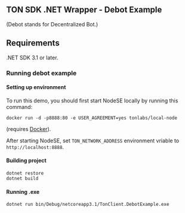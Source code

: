 ﻿## TON SDK .NET Wrapper - Debot Example

(Debot stands for Decentralized Bot.)

## Requirements

.NET SDK 3.1 or later.

### Running debot example

#### Setting up environment

To run this demo, you should first start NodeSE locally by running this command:

```
docker run -d -p8888:80 -e USER_AGREEMENT=yes tonlabs/local-node
```

(requires [Docker](https://docs.docker.com/get-docker/)).

After starting NodeSE, set `TON_NETWORK_ADDRESS` environment vriable to `http://localhost:8888`.

#### Building project

```
dotnet restore
dotnet build
```

#### Running .exe

```
dotnet run bin/Debug/netcoreapp3.1/TonClient.DebotExample.exe
```